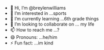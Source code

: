 - 👋 Hi, I’m @breylenwilliams
- 👀 I’m interested in ...sports
- 🌱 I’m currently learning ...6th grade things
- 💞️ I’m looking to collaborate on ... my life
- 📫 How to reach me ...?
- 😄 Pronouns: ...he/him
- ⚡ Fun fact: ...im kind

<!---
breylenwilliams/breylenwilliams is a ✨ special ✨ repository because its `README.md` (this file) appears on your GitHub profile.
You can click the Preview link to take a look at your changes.
--->
